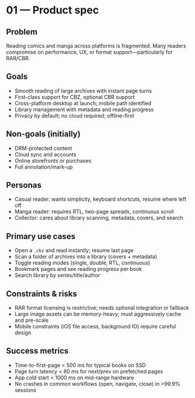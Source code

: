 # 01 — Product spec

## Problem
Reading comics and manga across platforms is fragmented. Many readers compromise on performance, UX, or format support—particularly for RAR/CBR.

## Goals
- Smooth reading of large archives with instant page turns
- First-class support for CBZ, optional CBR support
- Cross-platform desktop at launch; mobile path identified
- Library management with metadata and reading progress
- Privacy by default; no cloud required; offline-first

## Non-goals (initially)
- DRM-protected content
- Cloud sync and accounts
- Online storefronts or purchases
- Full annotation/mark-up

## Personas
- Casual reader: wants simplicity, keyboard shortcuts, resume where left off
- Manga reader: requires RTL, two-page spreads, continuous scroll
- Collector: cares about library scanning, metadata, covers, and search

## Primary use cases
- Open a `.cbz` and read instantly; resume last page
- Scan a folder of archives into a library (covers + metadata)
- Toggle reading modes (single, double, RTL, continuous)
- Bookmark pages and see reading progress per book
- Search library by series/title/author

## Constraints & risks
- RAR format licensing is restrictive; needs optional integration or fallback
- Large image assets can be memory-heavy; must aggressively cache and pre-scale
- Mobile constraints (iOS file access, background IO) require careful design

## Success metrics
- Time-to-first-page < 500 ms for typical books on SSD
- Page turn latency < 80 ms for next/prev on prefetched pages
- App cold start < 1000 ms on mid-range hardware
- No crashes in common workflows (open, navigate, close) in >99.9% sessions
